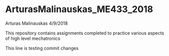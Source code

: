 # ArturasMalinauskas_ME433_2018

Arturas Malinauskas
4/9/2018

This repository contains assignments completed to practice various aspects of high level mechatronics

This line is testing commit changes